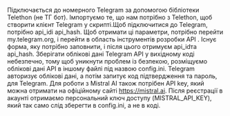 Підключається до номерного Telegram за допомогою бібліотеки Telethon (не ТГ бот).
Імпортуємо те, що нам потрібно з Telethon, щоб створити клієнт Telegram у скрипті.Щоб підключитися до Telegram, потрібно api_idі api_hash. Щоб отримати ці параметри, потрібно перейти my.telegram.org,
і перейти в область інструментів розробки API . Існує форма, яку потрібно заповнити, і після цього отримуєм api_idта api_hash.
Зберігати облікові дані Telegram API у вихідному коді небезпечно, тому щоб уникнути проблем із безпекою, розміщуємо облікові дані API в іншому файлі під назвою config.ini.
Telegram авторизує облікові дані, а потім запитує код підтвердження та пароль, для Telegram.
Для роботи з Mistral AI також потрібен API key, який можна отримати на офіційному сайті https://mistral.ai.
Після реєстрації в акаунті отримаємо персональний ключ доступу (MISTRAL_API_KEY), який так само слід зберегти в config.ini, а не в коді.